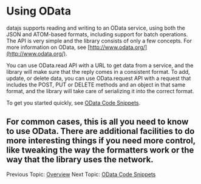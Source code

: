 # Using OData

datajs supports reading and writing to an OData service, using both the JSON and ATOM-based formats, including support for batch operations. The API is very simple and the library consists of only a few concepts. For more information on OData, see [http://www.odata.org/](http://www.odata.org/).

You can use OData.read API with a URL to get data from a service, and the library will make sure that the reply comes in a consistent format. To add, update, or delete data, you can use OData.request API with a request that includes the POST, PUT or DELETE methods and an object in that same format, and the library will take care of serializing it into the correct format.

To get you started quickly, see [OData Code Snippets](./OData%20Code%20Snippets.md).

## For common cases, this is all you need to know to use OData. There are additional facilities to do more interesting things if you need more control, like tweaking the way the formatters work or the way that the library uses the network.

Previous Topic: [Overview](./Overview.md)
Next Topic: [OData Code Snippets](./OData%20Code%20Snippets.md)
